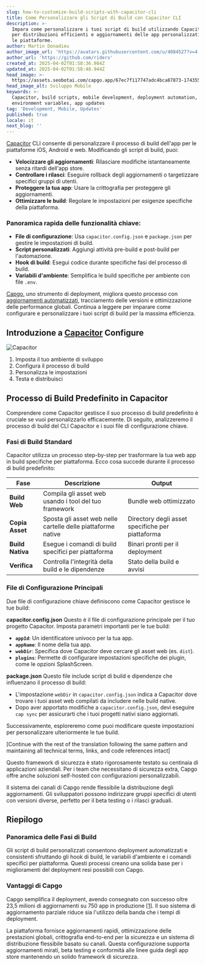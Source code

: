```yaml
---
slug: how-to-customize-build-scripts-with-capacitor-cli
title: Come Personalizzare gli Script di Build con Capacitor CLI
description: >-
  Impara come personalizzare i tuoi script di build utilizzando Capacitor CLI
  per distribuzioni efficienti e aggiornamenti delle app personalizzati su tutte
  le piattaforme.
author: Martin Donadieu
author_image_url: 'https://avatars.githubusercontent.com/u/4084527?v=4'
author_url: 'https://github.com/riderx'
created_at: 2025-04-02T01:58:36.984Z
updated_at: 2025-04-02T01:58:48.944Z
head_image: >-
  https://assets.seobotai.com/capgo.app/67ec7f117747adc4bca87873-1743559128944.jpg
head_image_alt: Sviluppo Mobile
keywords: >-
  Capacitor, build scripts, mobile development, deployment automation,
  environment variables, app updates
tag: 'Development, Mobile, Updates'
published: true
locale: it
next_blog: ''
---
```

[Capacitor](https://capacitorjs.com/) CLI consente di personalizzare il processo di build dell'app per le piattaforme iOS, Android e web. Modificando gli script di build, puoi:

-   **Velocizzare gli aggiornamenti**: Rilasciare modifiche istantaneamente senza ritardi dell'app store.
-   **Controllare i rilasci**: Eseguire rollback degli aggiornamenti o targetizzare specifici gruppi di utenti.
-   **Proteggere la tua app**: Usare la crittografia per proteggere gli aggiornamenti.
-   **Ottimizzare le build**: Regolare le impostazioni per esigenze specifiche della piattaforma.

### Panoramica rapida delle funzionalità chiave:

-   **File di configurazione**: Usa `capacitor.config.json` e `package.json` per gestire le impostazioni di build.
-   **Script personalizzati**: Aggiungi attività pre-build e post-build per l'automazione.
-   **Hook di build**: Esegui codice durante specifiche fasi del processo di build.
-   **Variabili d'ambiente**: Semplifica le build specifiche per ambiente con file `.env`.

[Capgo](https://capgo.app/), uno strumento di deployment, migliora questo processo con [aggiornamenti automatizzati](https://capgo.app/docs/plugin/cloud-mode/hybrid-update/), tracciamento delle versioni e ottimizzazione delle performance globali. Continua a leggere per imparare come configurare e personalizzare i tuoi script di build per la massima efficienza.

## Introduzione a [Capacitor](https://capacitorjs.com/) Configure

![Capacitor](https://assets.seobotai.com/capgo.app/67ec7f117747adc4bca87873/7e137b9b90adb3934b29b03381f213c1.jpg)

<Steps>

1. Imposta il tuo ambiente di sviluppo
2. Configura il processo di build
3. Personalizza le impostazioni
4. Testa e distribuisci

</Steps>

## Processo di Build Predefinito in Capacitor

Comprendere come Capacitor gestisce il suo processo di build predefinito è cruciale se vuoi personalizzarlo efficacemente. Di seguito, analizzeremo il processo di build del CLI Capacitor e i suoi file di configurazione chiave.

### Fasi di Build Standard

Capacitor utilizza un processo step-by-step per trasformare la tua web app in build specifiche per piattaforma. Ecco cosa succede durante il processo di build predefinito:

| Fase | Descrizione | Output |
| --- | --- | --- |
| **Build Web** | Compila gli asset web usando i tool del tuo framework | Bundle web ottimizzato |
| **Copia Asset** | Sposta gli asset web nelle cartelle delle piattaforme native | Directory degli asset specifiche per piattaforma |
| **Build Nativa** | Esegue i comandi di build specifici per piattaforma | Binari pronti per il deployment |
| **Verifica** | Controlla l'integrità della build e le dipendenze | Stato della build e avvisi |

### File di Configurazione Principali

Due file di configurazione chiave definiscono come Capacitor gestisce le tue build:

**capacitor.config.json**
Questo è il file di configurazione principale per il tuo progetto Capacitor. Imposta parametri importanti per le tue build:

-   **`appId`**: Un identificatore univoco per la tua app.
-   **`appName`**: Il nome della tua app.
-   **`webDir`**: Specifica dove Capacitor deve cercare gli asset web (es. `dist`).
-   **`plugins`**: Permette di configurare impostazioni specifiche dei plugin, come le opzioni SplashScreen.

**package.json**
Questo file include script di build e dipendenze che influenzano il processo di build:

-   L'impostazione `webDir` in `capacitor.config.json` indica a Capacitor dove trovare i tuoi asset web compilati da includere nelle build native.
-   Dopo aver apportato modifiche a `capacitor.config.json`, devi eseguire `cap sync` per assicurarti che i tuoi progetti nativi siano aggiornati.

Successivamente, esploreremo come puoi modificare queste impostazioni per personalizzare ulteriormente le tue build.

[Continue with the rest of the translation following the same pattern and maintaining all technical terms, links, and code references intact]

Questo framework di sicurezza è stato rigorosamente testato su centinaia di applicazioni aziendali. Per i team che necessitano di sicurezza extra, Capgo offre anche soluzioni self-hosted con configurazioni personalizzabili.

Il sistema dei canali di Capgo rende flessibile la distribuzione degli aggiornamenti. Gli sviluppatori possono indirizzare gruppi specifici di utenti con versioni diverse, perfetto per il beta testing o i rilasci graduali.

## Riepilogo

### Panoramica delle Fasi di Build

Gli script di build personalizzati consentono deployment automatizzati e consistenti sfruttando gli hook di build, le variabili d'ambiente e i comandi specifici per piattaforma. Questi processi creano una solida base per i miglioramenti del deployment resi possibili con Capgo.

### Vantaggi di Capgo

Capgo semplifica il deployment, avendo consegnato con successo oltre 23,5 milioni di aggiornamenti su 750 app in produzione [\[1\]](https://capgo.app/). Il suo sistema di aggiornamento parziale riduce sia l'utilizzo della banda che i tempi di deployment.

La piattaforma fornisce aggiornamenti rapidi, ottimizzazione delle prestazioni globali, crittografia end-to-end per la sicurezza e un sistema di distribuzione flessibile basato su canali. Questa configurazione supporta aggiornamenti mirati, beta testing e conformità alle linee guida degli app store mantenendo un solido framework di sicurezza.
